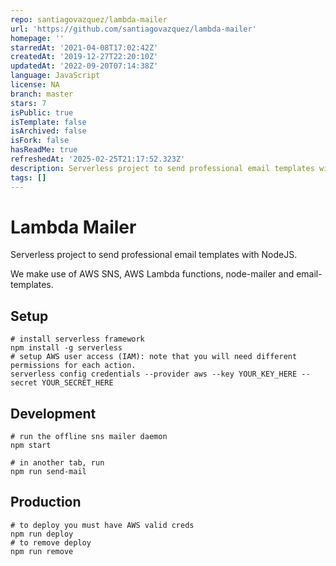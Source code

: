 ```yaml
---
repo: santiagovazquez/lambda-mailer
url: 'https://github.com/santiagovazquez/lambda-mailer'
homepage: ''
starredAt: '2021-04-08T17:02:42Z'
createdAt: '2019-12-27T22:20:10Z'
updatedAt: '2022-09-20T07:14:38Z'
language: JavaScript
license: NA
branch: master
stars: 7
isPublic: true
isTemplate: false
isArchived: false
isFork: false
hasReadMe: true
refreshedAt: '2025-02-25T21:17:52.323Z'
description: Serverless project to send professional email templates with NodeJS
tags: []
---
```


# Lambda Mailer

Serverless project to send professional email templates with NodeJS.

We make use of AWS SNS, AWS Lambda functions, node-mailer and email-templates.

## Setup
```
# install serverless framework
npm install -g serverless
# setup AWS user access (IAM): note that you will need different permissions for each action. 
serverless config credentials --provider aws --key YOUR_KEY_HERE --secret YOUR_SECRET_HERE
```


## Development
```
# run the offline sns mailer daemon
npm start

# in another tab, run
npm run send-mail

```

## Production
```
# to deploy you must have AWS valid creds
npm run deploy
# to remove deploy
npm run remove
```



